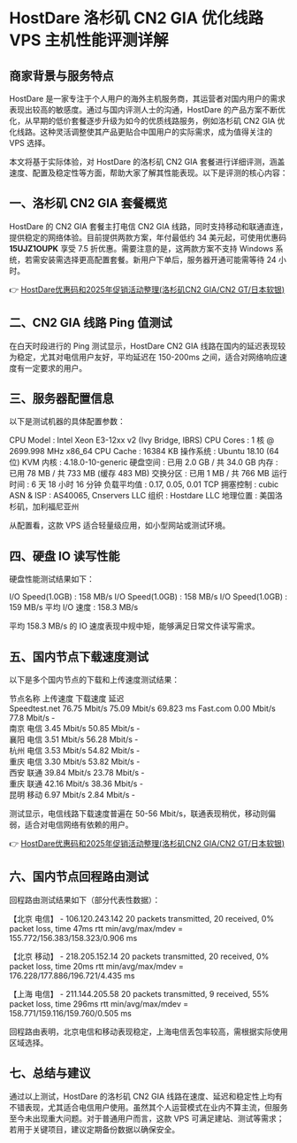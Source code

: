 # HostDare 洛杉矶 CN2 GIA 优化线路 VPS 主机性能评测详解

## 商家背景与服务特点

HostDare 是一家专注于个人用户的海外主机服务商，其运营者对国内用户的需求表现出较高的敏感度。通过与国内评测人士的沟通，HostDare 的产品方案不断优化，从早期的低价套餐逐步升级为如今的优质线路服务，例如洛杉矶 CN2 GIA 优化线路。这种灵活调整使其产品更贴合中国用户的实际需求，成为值得关注的 VPS 选择。

本文将基于实际体验，对 HostDare 的洛杉矶 CN2 GIA 套餐进行详细评测，涵盖速度、配置及稳定性等方面，帮助大家了解其性能表现。以下是评测的核心内容：

## 一、洛杉矶 CN2 GIA 套餐概览

HostDare 的 CN2 GIA 套餐主打电信 CN2 GIA 线路，同时支持移动和联通直连，提供稳定的网络体验。目前提供两款方案，年付最低约 34 美元起，可使用优惠码 **15UJZ1OUPK** 享受 7.5 折优惠。需要注意的是，这两款方案不支持 Windows 系统，若需安装需选择更高配置套餐。新用户下单后，服务器开通可能需等待 24 小时。

👉 [HostDare优惠码和2025年促销活动整理(洛杉矶CN2 GIA/CN2 GT/日本软银)](https://bit.ly/hostdare)

## 二、CN2 GIA 线路 Ping 值测试

在白天时段进行的 Ping 测试显示，HostDare CN2 GIA 线路在国内的延迟表现较为稳定，尤其对电信用户友好，平均延迟在 150-200ms 之间，适合对网络响应速度有一定要求的用户。

## 三、服务器配置信息

以下是测试机器的具体配置参数：

CPU Model            : Intel Xeon E3-12xx v2 (Ivy Bridge, IBRS)
CPU Cores            : 1 核 @ 2699.998 MHz x86_64
CPU Cache            : 16384 KB 
操作系统             : Ubuntu 18.10 (64 位) KVM
内核                 : 4.18.0-10-generic
硬盘空间             : 已用 2.0 GB / 共 34.0 GB 
内存                 : 已用 78 MB / 共 733 MB (缓存 483 MB)
交换分区             : 已用 1 MB / 共 766 MB
运行时间             : 6 天 18 小时 16 分钟
负载平均值           : 0.17, 0.05, 0.01
TCP 拥塞控制         : cubic
ASN & ISP            : AS40065, Cnservers LLC
组织                 : Hostdare LLC
地理位置             : 美国洛杉矶，加利福尼亚州

从配置看，这款 VPS 适合轻量级应用，如小型网站或测试环境。

## 四、硬盘 IO 读写性能

硬盘性能测试结果如下：

I/O Speed(1.0GB)   : 158 MB/s
I/O Speed(1.0GB)   : 158 MB/s
I/O Speed(1.0GB)   : 159 MB/s
平均 I/O 速度       : 158.3 MB/s

平均 158.3 MB/s 的 IO 速度表现中规中矩，能够满足日常文件读写需求。

## 五、国内节点下载速度测试

以下是多个国内节点的下载和上传速度测试结果：

节点名称         上传速度      下载速度      延迟     
Speedtest.net    76.75 Mbit/s  75.09 Mbit/s  69.823 ms
Fast.com         0.00 Mbit/s   77.8 Mbit/s   -           
南京 电信       3.45 Mbit/s   50.85 Mbit/s  -          
襄阳 电信       3.51 Mbit/s   56.28 Mbit/s  -          
杭州 电信       3.53 Mbit/s   54.82 Mbit/s  -          
重庆 电信       3.30 Mbit/s   53.82 Mbit/s  -          
西安 联通       39.84 Mbit/s  23.78 Mbit/s  -          
重庆 联通       42.16 Mbit/s  38.36 Mbit/s  -          
昆明 移动       6.97 Mbit/s   2.84 Mbit/s   -

测试显示，电信线路下载速度普遍在 50-56 Mbit/s，联通表现稍优，移动则偏弱，适合对电信网络有依赖的用户。

👉 [HostDare优惠码和2025年促销活动整理(洛杉矶CN2 GIA/CN2 GT/日本软银)](https://bit.ly/hostdare)

## 六、国内节点回程路由测试

回程路由测试结果如下（部分代表性数据）：

【北京 电信】 - 106.120.243.142
20 packets transmitted, 20 received, 0% packet loss, time 47ms
rtt min/avg/max/mdev = 155.772/156.383/158.323/0.906 ms

【北京 移动】 - 218.205.152.14
20 packets transmitted, 20 received, 0% packet loss, time 20ms
rtt min/avg/max/mdev = 176.228/177.886/196.721/4.435 ms

【上海 电信】 - 211.144.205.58
20 packets transmitted, 9 received, 55% packet loss, time 296ms
rtt min/avg/max/mdev = 158.771/159.116/159.760/0.505 ms

回程路由表明，北京电信和移动表现稳定，上海电信丢包率较高，需根据实际使用区域选择。

## 七、总结与建议

通过以上测试，HostDare 的洛杉矶 CN2 GIA 线路在速度、延迟和稳定性上均有不错表现，尤其适合电信用户使用。虽然其个人运营模式在业内不算主流，但服务至今未出现重大问题。对于普通用户而言，这款 VPS 可满足建站、测试等需求；若用于关键项目，建议定期备份数据以确保安全。